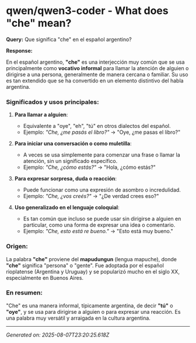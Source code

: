 # qwen/qwen3-coder - What does "che" mean?

**Query:** Que significa "che" en el español argentino?



**Response:**

En el español argentino, **"che"** es una interjección muy común que se usa principalmente como **vocativo informal** para llamar la atención de alguien o dirigirse a una persona, generalmente de manera cercana o familiar. Su uso es tan extendido que se ha convertido en un elemento distintivo del habla argentina.

### Significados y usos principales:

1. **Para llamar a alguien**:
   - Equivalente a "oye", "eh", "tú" en otros dialectos del español.
   - Ejemplo: *"Che, ¿me pasás el libro?"* → "Oye, ¿me pasas el libro?"

2. **Para iniciar una conversación o como muletilla**:
   - A veces se usa simplemente para comenzar una frase o llamar la atención, sin un significado específico.
   - Ejemplo: *"Che, ¿cómo estás?"* → "Hola, ¿cómo estás?"

3. **Para expresar sorpresa, duda o reacción**:
   - Puede funcionar como una expresión de asombro o incredulidad.
   - Ejemplo: *"Che, ¿vos creés?"* → "¿De verdad crees eso?"

4. **Uso generalizado en el lenguaje coloquial**:
   - Es tan común que incluso se puede usar sin dirigirse a alguien en particular, como una forma de expresar una idea o comentario.
   - Ejemplo: *"Che, esto está re bueno."* → "Esto está muy bueno."

### Origen:
La palabra **"che"** proviene del **mapudungun** (lengua mapuche), donde **"che"** significa "persona" o "gente". Fue adoptada por el español rioplatense (Argentina y Uruguay) y se popularizó mucho en el siglo XX, especialmente en Buenos Aires.

### En resumen:
"Che" es una manera informal, típicamente argentina, de decir **"tú"** o **"oye"**, y se usa para dirigirse a alguien o para expresar una reacción. Es una palabra muy versátil y arraigada en la cultura argentina.

---
*Generated on: 2025-08-07T23:20:25.618Z*
